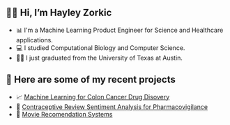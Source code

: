 
## 👋🏼 Hi, I’m Hayley Zorkic 
- 📊 I'm a Machine Learning Product Engineer for Science and Healthcare applications.
- :computer: I studied Computational Biology and Computer Science. 
- 🤘🏼 I just graduated from the University of Texas at Austin.


## 📄 Here are some of my recent projects
- 📈 [Machine Learning for Colon Cancer Drug Disovery](https://github.com/hzorkic/machine_learning_and_molecular_docking_for_drug_discovery)
- 💊 [Contraceptive Review Sentiment Analysis for Pharmacovigilance](https://github.com/hzorkic/Pharmacovigilance_Sentiment_Analysis)
- 🎥 [Movie Recomendation Systems]()

